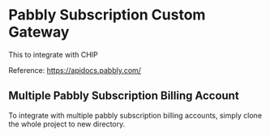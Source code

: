 # Pabbly Subscription Custom Gateway

This to integrate with CHIP

Reference: https://apidocs.pabbly.com/

## Multiple Pabbly Subscription Billing Account

To integrate with multiple pabbly subscription billing accounts, simply clone the whole project to new directory.